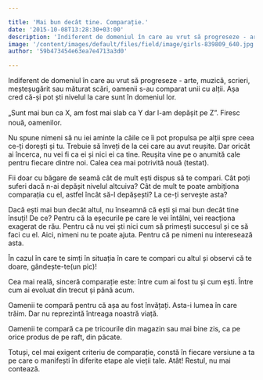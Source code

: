```yaml
---

title: 'Mai bun decât tine. Comparație.'
date: '2015-10-08T13:28:30+03:00'
description: 'Indiferent de domeniul în care au vrut să progreseze - arte, muzică, scrieri,meșteșugărit sau măturat scări, oamenii s-au comparat unii cu alții. Așa credcă-și pot ști nivelul la care sunt în domeniul'
image: '/content/images/default/files/field/image/girls-839809_640.jpg'
author: '59b473454e63ea7e4713a3d0'

---
```

<div class="kg-card-markdown"><p> Indiferent de domeniul în care au vrut să progreseze - arte, muzică, scrieri, meșteșugărit sau măturat scări, oamenii s-au comparat unii cu alții. Așa cred că-și pot ști nivelul la care sunt în domeniul lor.</p>
<p>„Sunt mai bun ca X, am fost mai slab ca Y dar l-am depășit pe Z<span style="line-height: 20.8px;">”</span>. Firesc nouă, oamenilor.</p>
<p>Nu spune nimeni să nu iei aminte la căile ce îi pot propulsa pe alții spre ceea ce-ți dorești și tu. Trebuie să înveți de la cei care au avut reușite. Dar oricât ai încerca, nu vei fi ca ei și nici ei ca tine. Reușita vine pe o anumită cale pentru fiecare dintre noi. Calea cea mai potrivită nouă (testat).</p>
<p>Fii doar cu băgare de seamă cât de mult ești dispus să te compari. Cât poți suferi dacă n-ai depășit nivelul altcuiva? Cât de mult te poate ambiționa comparația cu el, astfel încât să-l depășești? La ce-ți servește asta?</p>
<p>Dacă ești mai bun decât altul, nu înseamnă că ești și mai bun decât tine însuți! De ce? Pentru că la eșecurile pe care le vei întâlni, vei reacționa exagerat de rău. Pentru că nu vei ști nici cum să primești succesul și ce să faci cu el. Aici, nimeni nu te poate ajuta. Pentru că pe nimeni nu interesează asta. </p>
<p>În cazul în care te simți în situația în care te compari cu altul și observi că te doare, gândește-te(un pic)!</p>
<p>Cea mai reală, sinceră comparație este: între cum ai fost tu și cum ești. Între cum ai evoluat din trecut și până acum.</p>
<p>Oamenii te compară pentru că așa au fost învățați. Asta-i lumea în care trăim. Dar nu reprezintă întreaga noastră viață.</p>
<p>Oamenii  te compară ca pe tricourile din magazin sau mai bine zis, ca pe orice produs de pe raft, din păcate. </p>
<p>Totuși, cel mai exigent criteriu de comparație, constă în fiecare versiune a ta pe care o manifești în diferite etape ale vieții tale. Atât! Restul, nu mai contează.</p>
</div>
